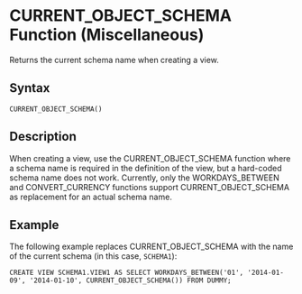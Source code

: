 <!-- loio8feedda0f93b4b5aa66af0714d62c83a -->

# CURRENT\_OBJECT\_SCHEMA Function \(Miscellaneous\)

Returns the current schema name when creating a view.



<a name="loio8feedda0f93b4b5aa66af0714d62c83a__sql_function_current_object_schema_1sql_function_current_object_schema_syntax"/>

## Syntax

```
CURRENT_OBJECT_SCHEMA()
```



<a name="loio8feedda0f93b4b5aa66af0714d62c83a__sql_function_current_object_schema_1sql_function_current_object_schema_description"/>

## Description

When creating a view, use the CURRENT\_OBJECT\_SCHEMA function where a schema name is required in the definition of the view, but a hard-coded schema name does not work. Currently, only the WORKDAYS\_BETWEEN and CONVERT\_CURRENCY functions support CURRENT\_OBJECT\_SCHEMA as replacement for an actual schema name.



<a name="loio8feedda0f93b4b5aa66af0714d62c83a__sql_function_current_object_schema_1sql_function_current_object_schema_examples"/>

## Example

The following example replaces CURRENT\_OBJECT\_SCHEMA with the name of the current schema \(in this case, `SCHEMA1`\):

```
CREATE VIEW SCHEMA1.VIEW1 AS SELECT WORKDAYS_BETWEEN('01', '2014-01-09', '2014-01-10', CURRENT_OBJECT_SCHEMA()) FROM DUMMY;
```

